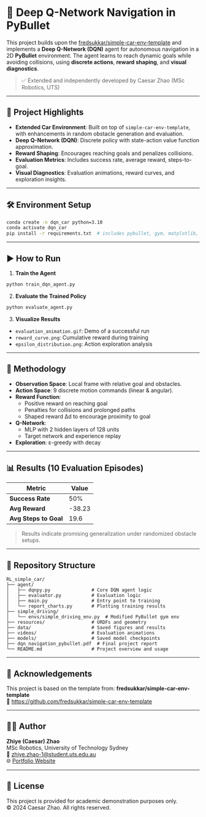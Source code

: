 # 🚗 Deep Q-Network Navigation in PyBullet

This project builds upon the [fredsukkar/simple-car-env-template](https://github.com/fredsukkar/simple-car-env-template) and implements a **Deep Q-Network (DQN)** agent for autonomous navigation in a 2D **PyBullet** environment. The agent learns to reach dynamic goals while avoiding collisions, using **discrete actions**, **reward shaping**, and **visual diagnostics**.

> ✅ Extended and independently developed by Caesar Zhao (MSc Robotics, UTS)

---

## 🎯 Project Highlights

- **Extended Car Environment**: Built on top of `simple-car-env-template`, with enhancements in random obstacle generation and evaluation.
- **Deep Q-Network (DQN)**: Discrete policy with state-action value function approximation.
- **Reward Shaping**: Encourages reaching goals and penalizes collisions.
- **Evaluation Metrics**: Includes success rate, average reward, steps-to-goal.
- **Visual Diagnostics**: Evaluation animations, reward curves, and exploration insights.

---

## 🛠️ Environment Setup

```bash
conda create -n dqn_car python=3.10
conda activate dqn_car
pip install -r requirements.txt  # includes pybullet, gym, matplotlib, numpy, etc.
```

---

## ▶️ How to Run

1. **Train the Agent**

```bash
python train_dqn_agent.py
```

2. **Evaluate the Trained Policy**

```bash
python evaluate_agent.py
```

3. **Visualize Results**

- `evaluation_animation.gif`: Demo of a successful run
- `reward_curve.png`: Cumulative reward during training
- `epsilon_distribution.png`: Action exploration analysis

---

## 🧠 Methodology

- **Observation Space**: Local frame with relative goal and obstacles.
- **Action Space**: 9 discrete motion commands (linear & angular).
- **Reward Function**:
  - Positive reward on reaching goal
  - Penalties for collisions and prolonged paths
  - Shaped reward ∆d to encourage proximity to goal
- **Q-Network**:
  - MLP with 2 hidden layers of 128 units
  - Target network and experience replay
- **Exploration**: ε-greedy with decay

---

## 📊 Results (10 Evaluation Episodes)

| Metric | Value |
|--------|--------|
| **Success Rate** | 50% |
| **Avg Reward** | -38.23 |
| **Avg Steps to Goal** | 19.6 |

> Results indicate promising generalization under randomized obstacle setups.

---

## 📂 Repository Structure

```
RL_simple_car/
├── agent/
│   ├── dqnpy.py               # Core DQN agent logic
│   ├── evaluator.py           # Evaluation logic
│   ├── main.py                # Entry point to training
│   └── report_charts.py       # Plotting training results
├── simple_driving/
│   └── envs/simple_driving_env.py  # Modified PyBullet gym env
├── resources/                 # URDFs and geometry
├── data/                      # Saved figures and results
├── videos/                    # Evaluation animations
├── models/                    # Saved model checkpoints
├── dqn_navigation_pybullet.pdf  # Final project report
└── README.md                  # Project overview and usage
```

---

## 🙏 Acknowledgements

This project is based on the template from:
**fredsukkar/simple-car-env-template**  
🔗 https://github.com/fredsukkar/simple-car-env-template

---

## 🧑‍💻 Author

**Zhiye (Caesar) Zhao**  
MSc Robotics, University of Technology Sydney  
📧 [zhiye.zhao-1@student.uts.edu.au](mailto:zhiye.zhao-1@student.uts.edu.au)  
🌐 [Portfolio Website](https://caesar1457.github.io/zhiyezhao/)

---

## 📜 License

This project is provided for academic demonstration purposes only.  
© 2024 Caesar Zhao. All rights reserved.

